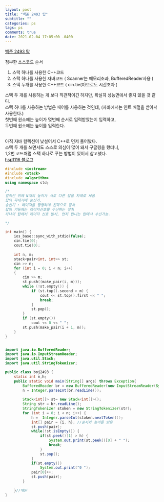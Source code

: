 ```yaml
---
layout: post
title: "백준 2493 탑"
subtitle: ""
categories: ps
tags: ps
comments: true
date: 2021-02-04 17:05:00 -0400
---
```

[백준 2493 탑](boj.kr/2493)    

첨부한 소스코드 순서  
1. 스택 하나를 사용한 C++코드  
2. 스택 하나를 사용한 자바코드 ( Scanner는 메모리초과, BufferedReader사용 )  
3. 스택 두개를 사용한 C++코드 (  cin.tie(0)으로도 시간초과 )  
   
스택 두 개를 사용하는 게 보다 직관적이긴 하지만, 확실히 성능면에서 좋지 않을 것 같다.  
스택 하나를 사용하는 방법은 페어를 사용하는 것인데, (자바에서는 인트 배열을 받아서 사용한다.)  
첫번째 원소에는 높이가 몇번째 순서로 입력받았는지 입력하고,  
두번째 원소에는 높이를 입력한다.  
<br>

아직 자바 컬렉션이 낯설어서 C++로 먼저 풀어봤다.  
스택 두 개를 쓰면서도 스스로 의심이 많이 돼서 구글링을 했더니,  
1,2번 코드처럼 스택 하나로 푸는 방법이 있어서 참고했다.   
[hsp1116 블로그](https://hsp1116.tistory.com/30)  

```cpp
#include <iostream>
#include <stack>
#include <algorithm>
using namespace std;

/*
일직선 위에 N개의 높이가 서로 다른 탑을 차례로 세움
탑의 꼭대기에 송신기.
송신기 : 레이저를 평행하게 왼쪽으로 발사
탑의 기둥에는 레이저신호를 수신하는 장치
하나의 탑에서 레이저 신호 발사, 먼저 만나는 탑에서 수신가능.

*/

int main() {
	ios_base::sync_with_stdio(false);
	cin.tie(0);
	cout.tie(0);
	
	int n, m;
	stack<pair<int, int>> st;
	cin >> n;
	for (int i = 0; i < n; i++)
	{
		cin >> m;
		st.push((make_pair(i, m)));
		while (!st.empty()) {
			if (st.top().second > m) {
				cout << st.top().first << " ";
				break;
			}
			st.pop();
		}
		if (st.empty())
			cout << 0 << " ";
		st.push(make_pair(i + 1, m));
	}
}
```



```java

import java.io.BufferedReader;
import java.io.InputStreamReader;
import java.util.Stack;
import java.util.StringTokenizer;

public class boj2493 {
	static int n,h; 
	public static void main(String[] args) throws Exception{
		BufferedReader br = new BufferedReader(new InputStreamReader(System.in));
		n = Integer.parseInt(br.readLine());
		
		Stack<int[]> st= new Stack<int[]>();
		String str = br.readLine(); 
		StringTokenizer stoken = new StringTokenizer(str); 
		for (int i = 0; i < n; i++) {
			h =  Integer.parseInt(stoken.nextToken());
			int[] pair = {i, h}; //순서와 높이를 받음
			st.push(pair);
			while(!st.isEmpty()) {
				if(st.peek()[1] > h) {
					System.out.print(st.peek()[0] + " ");
					break;
				}
				st.pop();
			}
			if(st.empty())
				System.out.print("0 ");
			pair[0]++;
			st.push(pair);
		}
		
	}//메인
}

```